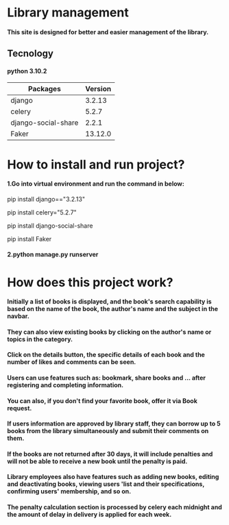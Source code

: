 # Library management
#### This site is designed for better and easier management of the library.

## Tecnology
#### python 3.10.2
|Packages           |Version|
|--------           |-------|
|django             |3.2.13 |
|celery             | 5.2.7 |
|django-social-share| 2.2.1 |
|Faker              |13.12.0|

# How to install and run project?
#### 1.Go into virtual environment and run the command in below:

 pip install django=="3.2.13"

 pip install celery="5.2.7" 

 pip install django-social-share 

 pip install Faker 

#### 2.python manage.py runserver


# How does this project work?
#### Initially a list of books is displayed, and the book's search capability is based on the name of the book, the author's name and the subject in the navbar.
#### They can also view existing books by clicking on the author's name or topics in the category.
#### Click on the details button, the specific details of each book and the number of likes and comments can be seen.
#### Users can use features such as: bookmark, share books and ... after registering and completing information.
#### You can also, if you don't find your favorite book, offer it via Book request.
#### If users information are approved by library staff, they can borrow up to 5 books from the library simultaneously and submit their comments on them.
####  If the books are not returned after 30 days, it will include penalties and will not be able to receive a new book until the penalty is paid.
#### Library employees also have features such as adding new books, editing and deactivating books, viewing users 'list and their specifications, confirming users' membership, and so on.
#### The penalty calculation section is processed by celery each midnight and the amount of delay in delivery is applied for each week.

